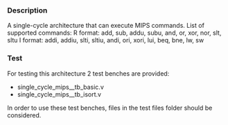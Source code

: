 ### Description
A single-cycle architecture that can execute MIPS commands.
List of supported commands:
R format: add, sub, addu, subu, and, or, xor, nor, slt, sltu
I format: addi, addiu, slti, sltiu, andi, ori, xori, lui, beq, bne, lw, sw

### Test
For testing this architecture 2 test benches are provided:
* single_cycle_mips__tb_basic.v
* single_cycle_mips__tb_isort.v
  
In order to use these test benches, files in the test files folder should be considered.
